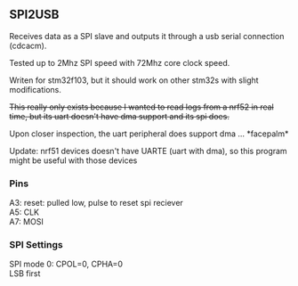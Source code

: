 ## SPI2USB

Receives data as a SPI slave and outputs it through a usb serial connection (cdcacm).

Tested up to 2Mhz SPI speed with 72Mhz core clock speed.

Writen for stm32f103, but it should work on other stm32s with slight modifications. 

~~This really only exists because I wanted to read logs from a nrf52 in real time, but its uart doesn't have dma support and its spi does.~~

Upon closer inspection, the uart peripheral does support dma ... \*facepalm\*

Update: nrf51 devices doesn't have UARTE (uart with dma), so this program might be useful with those devices

### Pins

A3: reset: pulled low, pulse to reset spi reciever  
A5: CLK  
A7: MOSI  

### SPI Settings

SPI mode 0: CPOL=0, CPHA=0  
LSB first  
